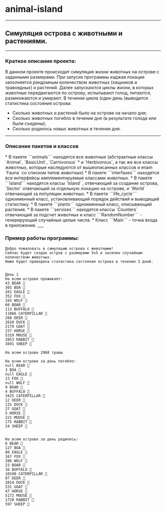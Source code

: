 # animal-island

___
<h2>Симуляция острова с животными и растениями.</h2>

___
<h3 ><a>Краткое описание проекта:</a></h3>
В данном проекте происходит симуляция жизни животных на острове с заданными размерами.
При запуске программы каджая локация заполняется рандомным количеством животных (хищников и травоядных) и растений.
Далее запускаются циклы жизни, в которых животные передвигаются по острову, испытывают голод, питаются, 
размножаются и умирают.
В течении цикла (один день )выводится статистика состояния острова: 

* Сколько животных и растений было на острове на начало дня;
* Сколько животных погибло в течении дня (в результате голода или были съедены);
* Сколько родилось новых животных в течении дня.
___ 

<h3 ><a>Описание пакетов и классов</a></h3>
* В пакете ```animals``` находятся все животные (абстрактные классы `Animal`, `BasicUnit`, `Carnivorous`
* и `Herbivorous`, а так же все классы животных, которые наследуются от вышеописанных классов и enam `Fauna` 
со списком типов животных)
* В пакете ```interfases``` находятся все интерфейсы имплементируемые классами животных.
* В пакете ```island``` находятся классы `Island` , отвечающий за создание острова, `Sector` отвечающий за отдельную 
локацию на острове, и `World` отвечающий за популяции животных.
* В пакете ```life_cycle``` одноименный класс, установливающий порядок действий и выводящий статистику.
* В пакете ```plants``` одноименный класс, описывающий растения.
* В пакете ```servises``` находятся классы `Counters` отвечающий за подсчет животных 
и класс ```RandomNumber``` - генерирующий случайные целые числа.
* Класс ```Main``` - точка входа в приложение.
___

### <a>Пример работы программы:</a></h3>
```
Добро пожаловать в симуляцию острова с животными!
Сейчас будет создан остров с размерами 5x5 и заселен случайным количеством животных.
Ниже будет приведена статистика состояния острова в течении 3 дней.


День 1
На всем острове проживает:
43 BEAR 🐻
365 BOA 🐍
261 EAGLE 🦅
352 FOX 🦊
343 WOLF 🐺
60 BOAR 🐗
113 BUFFALO 🐃
11066 CATERPILLAR 🐛
268 DEER 🦌
2610 DUCK 🦆
2179 GOAT 🐐
237 HORSE 🐎
5319 MOUSE 🐁
2053 RABBIT 🐇
1691 SHEEP 🐑

На всем острове 2968 травы

На всем острове за день погибло:
null BEAR 🐻
3 BOA 🐍
null EAGLE 🦅
13 FOX 🦊
null WOLF 🐺
9 BOAR 🐗
4 BUFFALO 🐃
3425 CATERPILLAR 🐛
12 DEER 🦌
131 DUCK 🦆
27 GOAT 🐐
5 HORSE 🐎
221 MOUSE 🐁
175 RABBIT 🐇
24 SHEEP 🐑


На всем острове за день родилось:
6 BEAR 🐻
127 BOA 🐍
80 EAGLE 🦅
167 FOX 🦊
206 WOLF 🐺
23 BOAR 🐗
16 BUFFALO 🐃
10190 CATERPILLAR 🐛
87 DEER 🦌
2014 DUCK 🦆
531 GOAT 🐐
47 HORSE 🐎
5172 MOUSE 🐁
1728 RABBIT 🐇
597 SHEEP 🐑